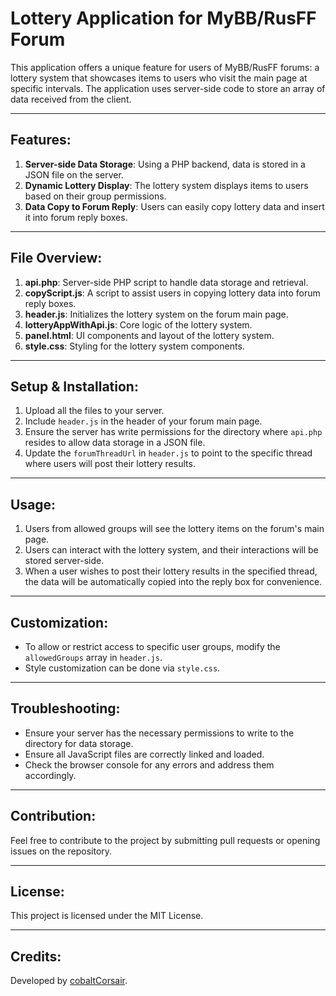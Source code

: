 # Lottery Application for MyBB/RusFF Forum

This application offers a unique feature for users of MyBB/RusFF forums: a lottery system that showcases items to users who visit the main page at specific intervals. The application uses server-side code to store an array of data received from the client.

---

## Features:

1. **Server-side Data Storage**: Using a PHP backend, data is stored in a JSON file on the server.
2. **Dynamic Lottery Display**: The lottery system displays items to users based on their group permissions.
3. **Data Copy to Forum Reply**: Users can easily copy lottery data and insert it into forum reply boxes.

---

## File Overview:

1. **api.php**: Server-side PHP script to handle data storage and retrieval.
2. **copyScript.js**: A script to assist users in copying lottery data into forum reply boxes.
3. **header.js**: Initializes the lottery system on the forum main page.
4. **lotteryAppWithApi.js**: Core logic of the lottery system.
5. **panel.html**: UI components and layout of the lottery system.
6. **style.css**: Styling for the lottery system components.

---

## Setup & Installation:

1. Upload all the files to your server.
2. Include `header.js` in the header of your forum main page.
3. Ensure the server has write permissions for the directory where `api.php` resides to allow data storage in a JSON file.
4. Update the `forumThreadUrl` in `header.js` to point to the specific thread where users will post their lottery results.

---

## Usage:

1. Users from allowed groups will see the lottery items on the forum's main page.
2. Users can interact with the lottery system, and their interactions will be stored server-side.
3. When a user wishes to post their lottery results in the specified thread, the data will be automatically copied into the reply box for convenience.

---

## Customization:

- To allow or restrict access to specific user groups, modify the `allowedGroups` array in `header.js`.
- Style customization can be done via `style.css`.

---

## Troubleshooting:

- Ensure your server has the necessary permissions to write to the directory for data storage.
- Ensure all JavaScript files are correctly linked and loaded.
- Check the browser console for any errors and address them accordingly.

---

## Contribution:

Feel free to contribute to the project by submitting pull requests or opening issues on the repository.

---

## License:

This project is licensed under the MIT License.

---

## Credits:

Developed by [cobaltCorsair](https://github.com/cobaltCorsair/).

